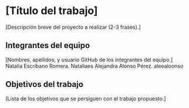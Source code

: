 # [Título del trabajo]

[Descripción breve del proyecto a realizar (2-3 frases).]

## Integrantes del equipo

[Nombres, apellidos, y usuario GitHub de los integrantes del equipo.]
Natalia Escribano Romera. Nataliaes
Alejandra Alonso Pérez. aleealoonso



## Objetivos del trabajo

[Lista de los objetivos que se persiguen con el trabajo propuesto.]
